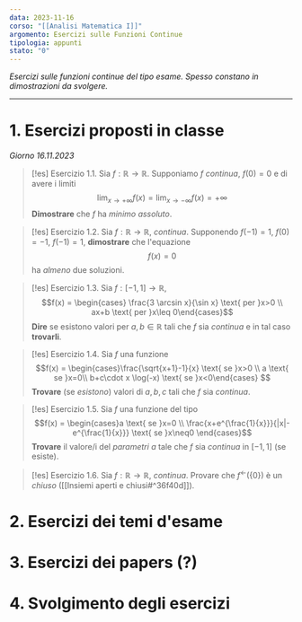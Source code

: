 ```yaml
---
data: 2023-11-16
corso: "[[Analisi Matematica I]]"
argomento: Esercizi sulle Funzioni Continue
tipologia: appunti
stato: "0"
---
```

*Esercizi sulle funzioni continue del tipo esame. Spesso constano in dimostrazioni da svolgere.*
- - -
# 1. Esercizi proposti in classe
*Giorno 16.11.2023*
> [!es] Esercizio 1.1.
> Sia $f: \mathbb{R} \longrightarrow \mathbb{R}$.
> Supponiamo $f$ *continua*, $f(0)=0$ e di avere i limiti
> $$\lim_{x \to +\infty}f(x) = \lim_{x \to -\infty}f(x) = +\infty$$
> **Dimostrare** che $f$ ha *minimo assoluto*.

> [!es] Esercizio 1.2.
> Sia $f: \mathbb{R} \longrightarrow \mathbb{R}$, *continua*.
> Supponendo $f(-1)=1$, $f(0)=-1$, $f(-1)=1$, **dimostrare** che l'equazione
> $$f(x) = 0$$
> ha *almeno* due soluzioni.

> [!es] Esercizio 1.3.
> Sia $f: [-1, 1] \longrightarrow \mathbb{R}$,
> $$f(x) = \begin{cases} \frac{3 \arcsin x}{\sin x} \text{ per }x>0 \\ ax+b \text{ per }x\leq 0\end{cases}$$
> **Dire** se esistono valori per $a,b \in \mathbb{R}$ tali che $f$ sia *continua* e in tal caso **trovarli**.

> [!es] Esercizio 1.4.
> Sia $f$ una funzione
> $$f(x) = \begin{cases}\frac{\sqrt{x+1}-1}{x} \text{ se }x>0 \\ a \text{ se }x=0\\ b+c\cdot x \log(-x) \text{ se }x<0\end{cases} $$
> **Trovare** (se *esistono*) valori di $a,b,c$ tali che $f$ sia *continua*.

> [!es] Esercizio 1.5.
> Sia $f$ una funzione del tipo
> $$f(x) = \begin{cases}a \text{ se }x=0 \\ \frac{x+e^{\frac{1}{x}}}{|x|-e^{\frac{1}{x}}} \text{ se }x\neq0 \end{cases}$$
> **Trovare** il valore/i del *parametri* $a$ tale che $f$ sia *continua* in $[-1, 1]$ (se esiste). 

> [!es] Esercizio 1.6.
> Sia $f: \mathbb{R} \longrightarrow \mathbb{R}$, *continua*.
> Provare che $f^{\leftarrow}(\{0\})$ è un *chiuso* ([[Insiemi aperti e chiusi#^36f40d]]).
# 2. Esercizi dei temi d'esame

# 3. Esercizi dei papers (?)

# 4. Svolgimento degli esercizi
